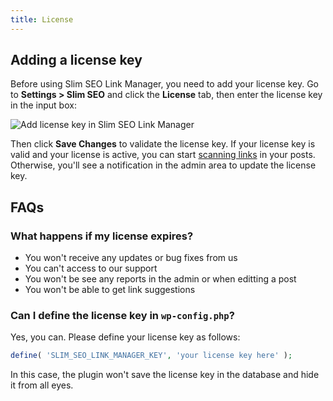 ```yaml
---
title: License
---
```


## Adding a license key

Before using Slim SEO Link Manager, you need to add your license key. Go to **Settings > Slim SEO** and click the **License** tab, then enter the license key in the input box:

![Add license key in Slim SEO Link Manager](https://i.imgur.com/OoBXzYV.png)

Then click **Save Changes** to validate the license key. If your license key is valid and your license is active, you can start [scanning links](/slim-seo-link-manager/scanning-links/) in your posts. Otherwise, you'll see a notification in the admin area to update the license key.

## FAQs

### What happens if my license expires?

- You won't receive any updates or bug fixes from us
- You can't access to our support
- You won't be see any reports in the admin or when editting a post
- You won't be able to get link suggestions

### Can I define the license key in `wp-config.php`?

Yes, you can. Please define your license key as follows:

```php
define( 'SLIM_SEO_LINK_MANAGER_KEY', 'your license key here' );
```

In this case, the plugin won't save the license key in the database and hide it from all eyes.